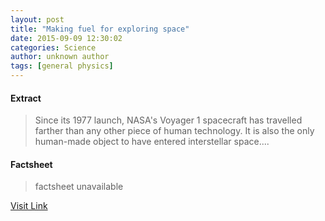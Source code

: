 ```yaml
---
layout: post
title: "Making fuel for exploring space"
date: 2015-09-09 12:30:02
categories: Science
author: unknown author
tags: [general physics]
---
```



#### Extract
>Since its 1977 launch, NASA's Voyager 1 spacecraft has travelled farther than any other piece of human technology. It is also the only human-made object to have entered interstellar space....

#### Factsheet
>factsheet unavailable

[Visit Link](http://phys.org/news/2015-09-fuel-exploring-space.html)


